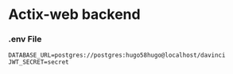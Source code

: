 # Actix-web backend

### .env File
`DATABASE_URL=postgres://postgres:hugo58hugo@localhost/davinci`  
`JWT_SECRET=secret`  